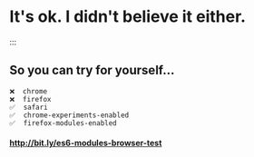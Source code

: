 # It's ok.  I didn't believe it either.

:::

## So you can try for yourself...

```
❌  chrome
❌  firefox
✅  safari
✅  chrome-experiments-enabled
✅  firefox-modules-enabled
```

#### <http://bit.ly/es6-modules-browser-test>


